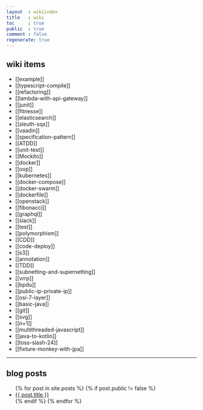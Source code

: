 ```yaml
---
layout  : wikiindex
title   : wiki
toc     : true
public  : true
comment : false
regenerate: true
---
```


## wiki items

* [[example]]
* [[typescript-compile]]
* [[refactoring]]
* [[lambda-with-api-gateway]]
* [[junit]]
* [[fitnesse]]
* [[elasticsearch]]
* [[sleuth-sqs]]
* [[vaadin]]
* [[specification-pattern]]
* [[ATDD]]
* [[unit-test]]
* [[Mockito]]
* [[docker]]
* [[oop]]
* [[kubernetes]]
* [[docker-compose]]
* [[docker-swarm]]
* [[dockerfile]]
* [[openstack]]
* [[fibonacci]]
* [[graphql]]
* [[slack]]
* [[test]]
* [[polymorphism]]
* [[CDD]]
* [[code-deploy]]
* [[s3]]
* [[annotation]]
* [[TDD]]
* [[subnetting-and-supernetting]]
* [[vrrp]]
* [[bpdu]]
* [[public-ip-private-ip]]
* [[osi-7-layer]]
* [[basic-java]]
* [[git]]
* [[svg]]
* [[n+1]]
* [[multithreaded-javascript]]
* [[java-to-kotlin]]
* [[toss-slash-24]]
* [[fixture-monkey-with-jpa]]

---

## blog posts
<div>
    <ul>
{% for post in site.posts %}
    {% if post.public != false %}
        <li>
            <a class="post-link" href="{{ post.url | prepend: site.baseurl }}">
                {{ post.title }}
            </a>
        </li>
    {% endif %}
{% endfor %}
    </ul>
</div>

